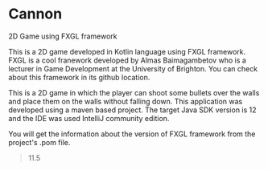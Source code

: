 # Cannon
2D Game using FXGL framework

This is a 2D game developed in Kotlin language using FXGL framework. FXGL is a cool franework developed by Almas Baimagambetov who is a lecturer in Game Development at the University of Brighton. You can check about this framework in its github location.

This is a 2D game in which the player can shoot some bullets over the walls and place them on the walls without falling down. This application was developed using a maven based project. The target Java SDK version is 12 and the IDE was used IntelliJ community edition.

You will get the information about the version of FXGL framework from the project's .pom file.

<blockquote>
<fxgl.version>11.5</fxgl.version>
</blockquote>





